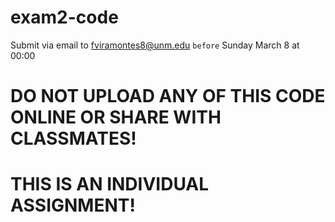 # exam2-code
Submit via email to fviramontes8@unm.edu `before` Sunday March 8 at 00:00

# DO NOT UPLOAD ANY OF THIS CODE ONLINE OR SHARE WITH CLASSMATES!

# THIS IS AN INDIVIDUAL ASSIGNMENT!
